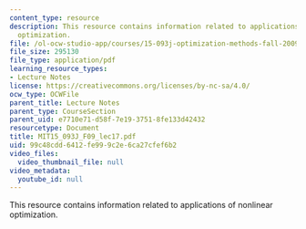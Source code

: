 ```yaml
---
content_type: resource
description: This resource contains information related to applications of nonlinear
  optimization.
file: /ol-ocw-studio-app/courses/15-093j-optimization-methods-fall-2009/99c48cdd6412fe999c2e6ca27cfef6b2_MIT15_093J_F09_lec17.pdf
file_size: 295130
file_type: application/pdf
learning_resource_types:
- Lecture Notes
license: https://creativecommons.org/licenses/by-nc-sa/4.0/
ocw_type: OCWFile
parent_title: Lecture Notes
parent_type: CourseSection
parent_uid: e7710e71-d58f-7e19-3751-8fe133d42432
resourcetype: Document
title: MIT15_093J_F09_lec17.pdf
uid: 99c48cdd-6412-fe99-9c2e-6ca27cfef6b2
video_files:
  video_thumbnail_file: null
video_metadata:
  youtube_id: null
---
```

This resource contains information related to applications of nonlinear optimization.